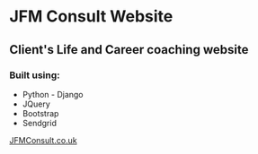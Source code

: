 # JFM Consult Website

## Client's Life and Career coaching website 
### Built using:

- Python - Django
- JQuery
- Bootstrap
- Sendgrid


[JFMConsult.co.uk](https://www.jfmconsult.co.uk)
